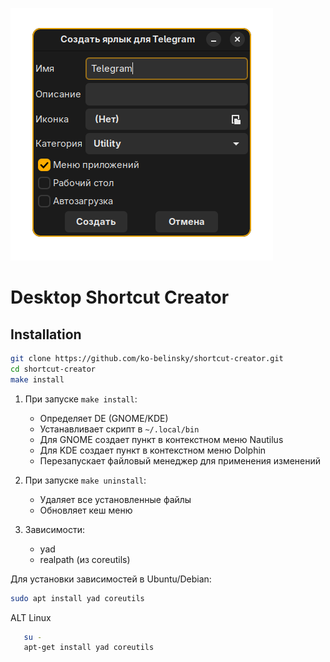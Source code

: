 ![Alt text](/preview.png?raw=true)


# Desktop Shortcut Creator

## Installation
```bash
git clone https://github.com/ko-belinsky/shortcut-creator.git
cd shortcut-creator
make install
```

1. При запуске `make install`:
   - Определяет DE (GNOME/KDE)
   - Устанавливает скрипт в `~/.local/bin`
   - Для GNOME создает пункт в контекстном меню Nautilus
   - Для KDE создает пункт в контекстном меню Dolphin
   - Перезапускает файловый менеджер для применения изменений

2. При запуске `make uninstall`:
   - Удаляет все установленные файлы
   - Обновляет кеш меню

3. Зависимости:
   - yad
   - realpath (из coreutils)

Для установки зависимостей в Ubuntu/Debian:
```bash
sudo apt install yad coreutils
```
   ALT Linux
```bash
   su -
   apt-get install yad coreutils
```
